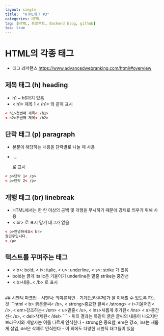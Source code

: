 ```yaml
---
layout: single
title:  "HTML태그 #3"
categories: HTML
tag: [HTML, 프로젝트, Backend blog, github]
toc: true
---
```


# HTML의 각종 태그
- 태그 레퍼런스 <https://www.advancedwebranking.com/html/#overview>

## 제목 태그 (h) heading
- h1 ~ h6까지 있음
- < h1> 제목 1 < /h1> 와 같이 표시
```html
< h1>첫번째 제목< /h1>
< h2>두번째 제목< /h2>
```

## 단락 태그 (p) paragraph 
- 본문에 해당하는 내용을 단락별로 나눌 때 사용
- <p> ....</p>로 표시
```html
< p>단락 1< /p>
< p>단락 2< /p>
```

## 개행 태그 (br) linebreak
- HTML에서는 한 칸 이상의 공백 및 개행을 무시하기 때문에 강제로 띄우기 위해 사용
- < br> 로 표시 닫기 태그가 없음
```html
< p>안녕하세요< br>
권민우입니다.
< /p>
```

## 택스트를 꾸며주는 태그
- < b>: bold, < i>: italic, < u>: underline, < s>: strike 가 있음
- bold는 굵게 italic은 기울이기 underline은 밑줄 strike는 중간선
- < b>내용..< /b> 로 표시
<br>
##  시멘틱 마크업
- 시멘틱: 의미론적인
- 기계(브라우저)가 잘 이해할 수 있도록 하는 것 
```html
< b> 굵은글씨< /b>, < strong>중요한 글씨< /strong>
< i>기울어진< /i>, < em>강조하는< /em>
< u>밑줄< /u>, < ins>새롭게 추가된< /ins>
< s>중간선< /s>, < del>삭제된< /del>
```
- 위의 결과는 똑같이 굵은 글씨의 내용이 나오지만 브라우저와 개발자는 이를 다르게 인식한다
- strong은 중요함, em은 강조, ins는 새롭게 삽입, del은 삭제로 인식한다
- 이 외에도 다양한 시멘틱 태그들이 있음